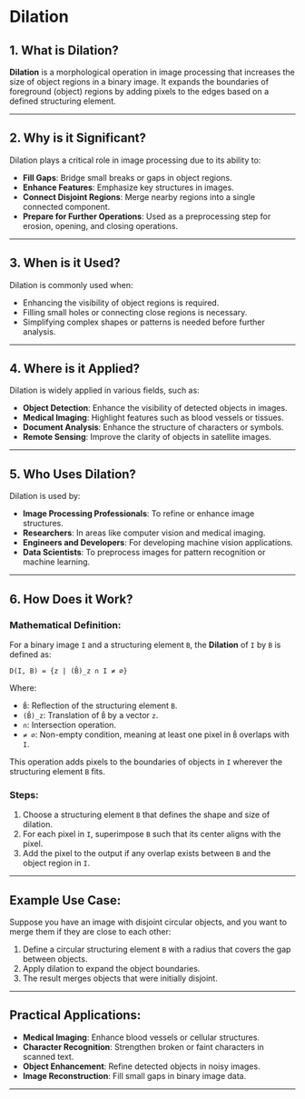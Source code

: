 # Dilation

## 1. What is Dilation?

**Dilation** is a morphological operation in image processing that increases the size of object regions in a binary image. It expands the boundaries of foreground (object) regions by adding pixels to the edges based on a defined structuring element.

---

## 2. Why is it Significant?

Dilation plays a critical role in image processing due to its ability to:
- **Fill Gaps**: Bridge small breaks or gaps in object regions.
- **Enhance Features**: Emphasize key structures in images.
- **Connect Disjoint Regions**: Merge nearby regions into a single connected component.
- **Prepare for Further Operations**: Used as a preprocessing step for erosion, opening, and closing operations.

---

## 3. When is it Used?

Dilation is commonly used when:
- Enhancing the visibility of object regions is required.
- Filling small holes or connecting close regions is necessary.
- Simplifying complex shapes or patterns is needed before further analysis.

---

## 4. Where is it Applied?

Dilation is widely applied in various fields, such as:
- **Object Detection**: Enhance the visibility of detected objects in images.
- **Medical Imaging**: Highlight features such as blood vessels or tissues.
- **Document Analysis**: Enhance the structure of characters or symbols.
- **Remote Sensing**: Improve the clarity of objects in satellite images.

---

## 5. Who Uses Dilation?

Dilation is used by:
- **Image Processing Professionals**: To refine or enhance image structures.
- **Researchers**: In areas like computer vision and medical imaging.
- **Engineers and Developers**: For developing machine vision applications.
- **Data Scientists**: To preprocess images for pattern recognition or machine learning.

---

## 6. How Does it Work?

### Mathematical Definition:

For a binary image `I` and a structuring element `B`, the **Dilation** of `I` by `B` is defined as:

`D(I, B) = {z | (B̂)_z ∩ I ≠ ∅}`

Where:
- `B̂`: Reflection of the structuring element `B`.
- `(B̂)_z`: Translation of `B̂` by a vector `z`.
- `∩`: Intersection operation.
- `≠ ∅`: Non-empty condition, meaning at least one pixel in `B̂` overlaps with `I`.

This operation adds pixels to the boundaries of objects in `I` wherever the structuring element `B` fits.

### Steps:
1. Choose a structuring element `B` that defines the shape and size of dilation.
2. For each pixel in `I`, superimpose `B` such that its center aligns with the pixel.
3. Add the pixel to the output if any overlap exists between `B` and the object region in `I`.

---

## Example Use Case:
Suppose you have an image with disjoint circular objects, and you want to merge them if they are close to each other:
1. Define a circular structuring element `B` with a radius that covers the gap between objects.
2. Apply dilation to expand the object boundaries.
3. The result merges objects that were initially disjoint.

---

## Practical Applications:
- **Medical Imaging**: Enhance blood vessels or cellular structures.
- **Character Recognition**: Strengthen broken or faint characters in scanned text.
- **Object Enhancement**: Refine detected objects in noisy images.
- **Image Reconstruction**: Fill small gaps in binary image data.

---